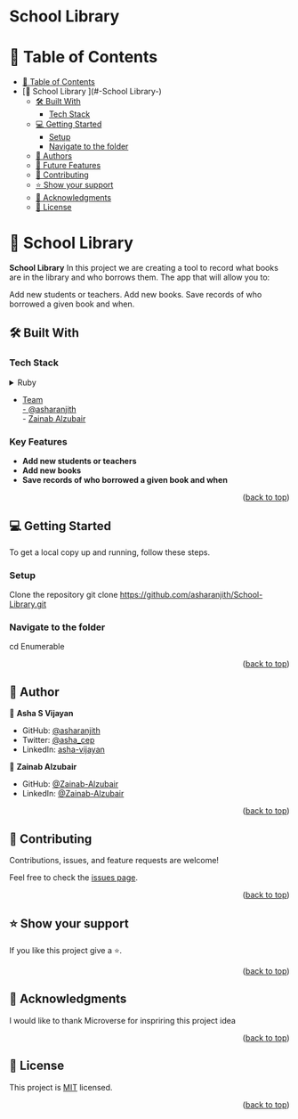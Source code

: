 # School Library

# 📗 Table of Contents

- [📗 Table of Contents](#-table-of-contents)
- [📖 School Library ](#-School Library-)
  - [🛠 Built With ](#-built-with-)
    - [Tech Stack ](#tech-stack-)
  - [💻 Getting Started ](#-getting-started-)
    - [Setup](#setup)
    - [Navigate to the folder](#navigate-to-the-folder)
  - [👥 Authors ](#-authors-)
  - [🔭 Future Features ](#-future-features-)
  - [🤝 Contributing ](#-contributing-)
  - [⭐️ Show your support ](#️-show-your-support-)
  - [🙏 Acknowledgments ](#-acknowledgments-)
  - [📝 License ](#-license-)


# 📖 School Library <a name="about-project"></a>

**School Library** In this project we are creating a tool to record what books are in the library and who borrows them. The app that will allow you to:

Add new students or teachers.
Add new books.
Save records of who borrowed a given book and when.

## 🛠 Built With <a name="built-with"></a>

### Tech Stack <a name="tech-stack"></a>

<details>
<summary>Ruby</summary>
  <ul>
    <li><a href="https://www.ruby-lang.org/en/">Ruby/a></li>
  </ul>
</details>

- Team    
        - [@asharanjith](https://github.com/asharanjith)  
        - [Zainab Alzubair](https://github.com/Zainab-Alzubair)

### Key Features <a name="key-features"></a>

- **Add new students or teachers**
- **Add new books**
- **Save records of who borrowed a given book and when**

<p align="right">(<a href="#readme-top">back to top</a>)</p>


## 💻 Getting Started <a name="getting-started"></a>

To get a local copy up and running, follow these steps.


### Setup
Clone the repository
git clone https://github.com/asharanjith/School-Library.git

### Navigate to the folder

cd Enumerable


<p align="right">(<a href="#readme-top">back to top</a>)</p>


## 👥 Author <a name="authors"></a>


👤 **Asha S Vijayan**

- GitHub: [@asharanjith](https://github.com/asharanjith)
- Twitter: [@asha_cep](https://twitter.com/asha_cep)
- LinkedIn: [asha-vijayan](www.linkedin.com/in/ashavijayan)

👤 **Zainab Alzubair**

- GitHub: [@Zainab-Alzubair](https://github.com/Zainab-Alzubair)
- LinkedIn: [@Zainab-Alzubair](https://www.linkedin.com/in/zainab-al-zubair/)


<p align="right">(<a href="#readme-top">back to top</a>)</p>


## 🤝 Contributing <a name="contributing"></a>

Contributions, issues, and feature requests are welcome!

Feel free to check the [issues page](../../issues/).

<p align="right">(<a href="#readme-top">back to top</a>)</p>


## ⭐️ Show your support <a name="support"></a>

If you like this project give a ⭐.

<p align="right">(<a href="#readme-top">back to top</a>)</p>


## 🙏 Acknowledgments <a name="acknowledgements"></a>


I would like to thank Microverse for inspriring this project idea

<p align="right">(<a href="#readme-top">back to top</a>)</p>


## 📝 License <a name="license"></a>

This project is [MIT](./LICENSE) licensed.

<p align="right">(<a href="#readme-top">back to top</a>)</p>

